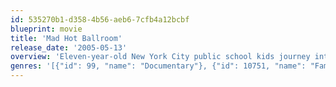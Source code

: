 ```yaml
---
id: 535270b1-d358-4b56-aeb6-7cfb4a12bcbf
blueprint: movie
title: 'Mad Hot Ballroom'
release_date: '2005-05-13'
overview: 'Eleven-year-old New York City public school kids journey into the world of ballroom dancing and reveal pieces of themselves and their world along the way. Told from their candid, sometimes hilarious perspectives, these kids are transformed, from reluctant participants to determined competitors, from typical urban kids to "ladies and gentlemen," on their way to try to compete in the final citywide.'
genres: '[{"id": 99, "name": "Documentary"}, {"id": 10751, "name": "Family"}]'
---
```

